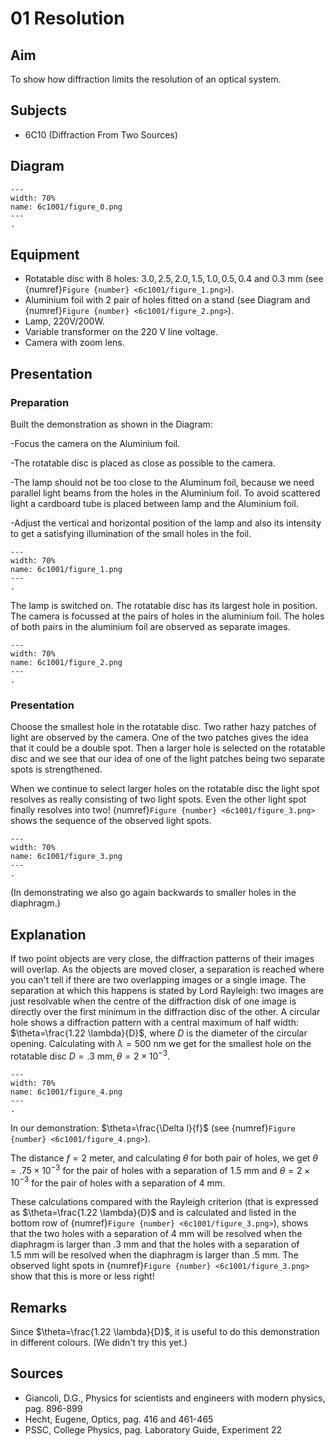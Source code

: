 # 01 Resolution 
    
  
## Aim   
 To show how diffraction limits the resolution of an optical system.    
  
## Subjects   
* 6C10 (Diffraction From Two Sources)   

## Diagram 
```{figure} figures/figure_0.png  
---  
width: 70%  
name: 6c1001/figure_0.png  
---  
. 
```
    
  
## Equipment   
- Rotatable disc with 8 holes: $3.0,2.5,2.0,1.5,1.0,0.5,0.4$ and $0.3 \mathrm{~mm}$ (see {numref}`Figure {number} <6c1001/figure_1.png>`).
- Aluminium foil with 2 pair of holes fitted on a stand (see Diagram and {numref}`Figure {number} <6c1001/figure_2.png>`).
- Lamp, 220V/200W.
- Variable transformer on the $220 \mathrm{~V}$ line voltage.
- Camera with zoom lens.

  
## Presentation   
### Preparation

Built the demonstration as shown in the Diagram:

-Focus the camera on the Aluminium foil.

-The rotatable disc is placed as close as possible to the camera.

-The lamp should not be too close to the Aluminum foil, because we need parallel light beams from the holes in the Aluminium foil. To avoid scattered light a cardboard tube is placed between lamp and the Aluminium foil.

-Adjust the vertical and horizontal position of the lamp and also its intensity to get a satisfying illumination of the small holes in the foil. 
```{figure} figures/figure_1.png  
---  
width: 70%  
name: 6c1001/figure_1.png  
---  
. 
```
     
The lamp is switched on. The rotatable disc has its largest hole in position. The camera is focussed at the pairs of holes in the aluminium foil. The holes of both pairs in the aluminium foil are observed as separate images. 
```{figure} figures/figure_2.png  
---  
width: 70%  
name: 6c1001/figure_2.png  
---  
. 
```

### Presentation
Choose the smallest hole in the rotatable disc. Two rather hazy patches of light are observed by the camera. One of the two patches gives the idea that it could be a double spot. Then a larger hole is selected on the rotatable disc and we see that our idea of one of the light patches being two separate spots is strengthened.

When we continue to select larger holes on the rotatable disc the light spot resolves as really consisting of two light spots. Even the other light spot finally resolves into two! {numref}`Figure {number} <6c1001/figure_3.png>` shows the sequence of the observed light spots.
```{figure} figures/figure_3.png  
---  
width: 70%  
name: 6c1001/figure_3.png  
---  
. 
```
(In demonstrating we also go again backwards to smaller holes in the diaphragm.)

## Explanation   
If two point objects are very close, the diffraction patterns of their images will overlap. As the objects are moved closer, a separation is reached where you can't tell if there are two overlapping images or a single image. The separation at which this happens is stated by Lord Rayleigh: two images are just resolvable when the centre of the diffraction disk of one image is directly over the first minimum in the diffraction disc of the other. A circular hole shows a diffraction pattern with a central maximum of half width: $\theta=\frac{1.22 \lambda}{D}$, where $D$ is the diameter of the circular opening. Calculating with $\lambda=500 \mathrm{~nm}$ we get for the smallest hole on the rotatable disc $D=.3 \mathrm{~mm}, \theta=2 \times 10^{-3}$.

```{figure} figures/figure_4.png  
---  
width: 70%  
name: 6c1001/figure_4.png  
---  
. 
```
In our demonstration: $\theta=\frac{\Delta l}{f}$ (see {numref}`Figure {number} <6c1001/figure_4.png>`).

The distance $f=2$ meter, and calculating $\theta$ for both pair of holes, we get $\theta=.75 \times 10^{-3}$ for the pair of holes with a separation of $1.5 \mathrm{~mm}$ and $\theta=2 \times 10^{-3}$ for the pair of holes with a separation of 4 $\mathrm{mm}$.

These calculations compared with the Rayleigh criterion (that is expressed as $\theta=\frac{1.22 \lambda}{D}$ and is calculated and listed in the bottom row of {numref}`Figure {number} <6c1001/figure_3.png>`), shows that the two holes with a separation of $4 \mathrm{~mm}$ will be resolved when the diaphragm is larger than $.3 \mathrm{~mm}$ and that the holes with a separation of $1.5 \mathrm{~mm}$ will be resolved when the diaphragm is larger than $.5 \mathrm{~mm}$. The observed light spots in {numref}`Figure {number} <6c1001/figure_3.png>` show that this is more or less right!   
  
## Remarks   
Since $\theta=\frac{1.22 \lambda}{D}$, it is useful to do this demonstration in different colours. (We didn't try this yet.)
  
## Sources
 *  Giancoli, D.G., Physics for scientists and engineers with modern physics, pag. 896-899 
 *  Hecht, Eugene, Optics, pag. 416 and 461-465 
 *  PSSC, College Physics, pag. Laboratory Guide, Experiment 22
  